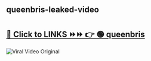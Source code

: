 
 ## queenbris-leaked-video 

# <h2><a href="https://clipsfans.com/queenbris&ref=git">🔗 Click to LINKS ⏩⏩ 👉 🟢 queenbris </a></h2>

<a href="https://clipsfans.com/queenbris&ref=git" rel="nofollow" data-target="animated-image.originalLink"><img src="https://i.ibb.co.com/xMMVF88/686577567.gif" alt="Viral Video Original" style="max-width: 100%; display: inline-block;" data-target="animated-image.originalImage"></a>
